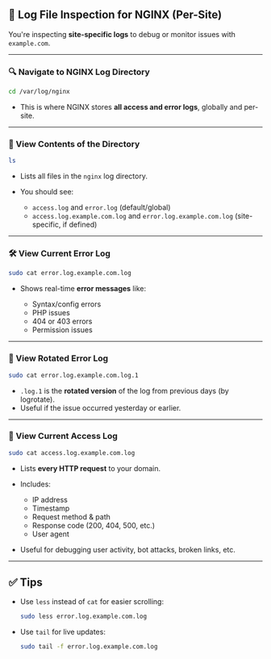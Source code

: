 ## 📂 Log File Inspection for NGINX (Per-Site)

You're inspecting **site-specific logs** to debug or monitor issues with `example.com`.

---

### 🔍 Navigate to NGINX Log Directory

```bash
cd /var/log/nginx
```

* This is where NGINX stores **all access and error logs**, globally and per-site.

---

### 📄 View Contents of the Directory

```bash
ls
```

* Lists all files in the `nginx` log directory.
* You should see:

  * `access.log` and `error.log` (default/global)
  * `access.log.example.com.log` and `error.log.example.com.log` (site-specific, if defined)

---

### 🛠️ View Current Error Log

```bash
sudo cat error.log.example.com.log
```

* Shows real-time **error messages** like:

  * Syntax/config errors
  * PHP issues
  * 404 or 403 errors
  * Permission issues

---

### 📜 View Rotated Error Log

```bash
sudo cat error.log.example.com.log.1
```

* `.log.1` is the **rotated version** of the log from previous days (by logrotate).
* Useful if the issue occurred yesterday or earlier.

---

### 🧾 View Current Access Log

```bash
sudo cat access.log.example.com.log
```

* Lists **every HTTP request** to your domain.
* Includes:

  * IP address
  * Timestamp
  * Request method & path
  * Response code (200, 404, 500, etc.)
  * User agent
* Useful for debugging user activity, bot attacks, broken links, etc.

---

## ✅ Tips

* Use `less` instead of `cat` for easier scrolling:

  ```bash
  sudo less error.log.example.com.log
  ```

* Use `tail` for live updates:

  ```bash
  sudo tail -f error.log.example.com.log
  ```
